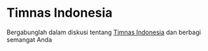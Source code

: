 # Timnas Indonesia
Bergabunglah dalam diskusi tentang [Timnas Indonesia](https://timnasindonesia.id/) dan berbagi semangat Anda
